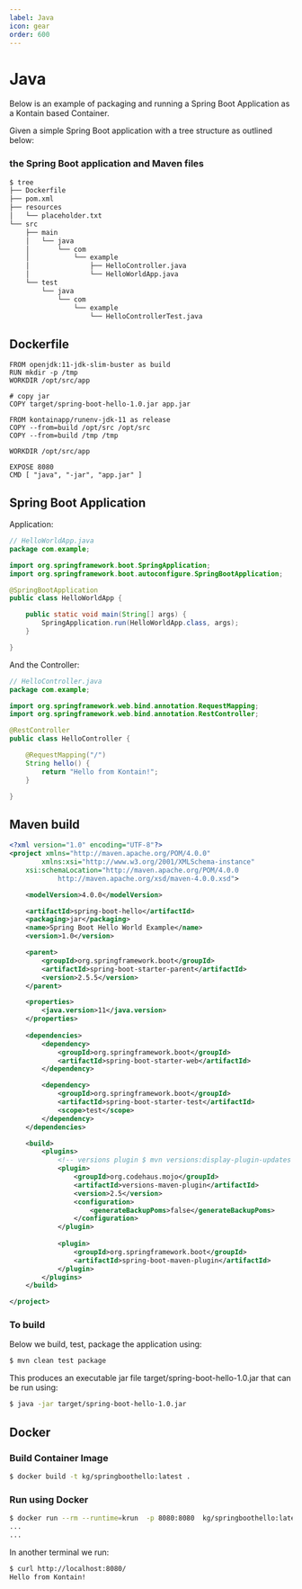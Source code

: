```yaml
---
label: Java
icon: gear
order: 600
---
```


# Java
Below is an example of packaging and running a Spring Boot Application as a Kontain based Container.

Given a simple Spring Boot application with a tree structure as outlined below:

### the Spring Boot application and Maven files
```bash
$ tree
├── Dockerfile
├── pom.xml
├── resources
│   └── placeholder.txt
└── src
    ├── main
    │   └── java
    │       └── com
    │           └── example
    │               ├── HelloController.java
    │               └── HelloWorldApp.java
    └── test
        └── java
            └── com
                └── example
                    └── HelloControllerTest.java
```

## Dockerfile
```docker
FROM openjdk:11-jdk-slim-buster as build
RUN mkdir -p /tmp
WORKDIR /opt/src/app

# copy jar
COPY target/spring-boot-hello-1.0.jar app.jar

FROM kontainapp/runenv-jdk-11 as release
COPY --from=build /opt/src /opt/src
COPY --from=build /tmp /tmp

WORKDIR /opt/src/app

EXPOSE 8080
CMD [ "java", "-jar", "app.jar" ]
```

## Spring Boot Application
Application:
```java
// HelloWorldApp.java
package com.example;

import org.springframework.boot.SpringApplication;
import org.springframework.boot.autoconfigure.SpringBootApplication;

@SpringBootApplication
public class HelloWorldApp {

    public static void main(String[] args) {
        SpringApplication.run(HelloWorldApp.class, args);
    }

}
```

And the Controller:
```java
// HelloController.java
package com.example;

import org.springframework.web.bind.annotation.RequestMapping;
import org.springframework.web.bind.annotation.RestController;

@RestController
public class HelloController {

    @RequestMapping("/")
    String hello() {
        return "Hello from Kontain!";
    }

}
```

## Maven build
```xml
<?xml version="1.0" encoding="UTF-8"?>
<project xmlns="http://maven.apache.org/POM/4.0.0"
		xmlns:xsi="http://www.w3.org/2001/XMLSchema-instance"
    xsi:schemaLocation="http://maven.apache.org/POM/4.0.0
			http://maven.apache.org/xsd/maven-4.0.0.xsd">

    <modelVersion>4.0.0</modelVersion>

    <artifactId>spring-boot-hello</artifactId>
    <packaging>jar</packaging>
    <name>Spring Boot Hello World Example</name>
    <version>1.0</version>

    <parent>
        <groupId>org.springframework.boot</groupId>
        <artifactId>spring-boot-starter-parent</artifactId>
        <version>2.5.5</version>
    </parent>

	<properties>
		<java.version>11</java.version>
	</properties>
    
    <dependencies>
        <dependency>
            <groupId>org.springframework.boot</groupId>
            <artifactId>spring-boot-starter-web</artifactId>
        </dependency>

        <dependency>
            <groupId>org.springframework.boot</groupId>
            <artifactId>spring-boot-starter-test</artifactId>
            <scope>test</scope>
        </dependency>
    </dependencies>

    <build>
        <plugins>
            <!-- versions plugin $ mvn versions:display-plugin-updates -->
            <plugin>
                <groupId>org.codehaus.mojo</groupId>
                <artifactId>versions-maven-plugin</artifactId>
                <version>2.5</version>
                <configuration>
                    <generateBackupPoms>false</generateBackupPoms>
                </configuration>
            </plugin>
            
            <plugin>
                <groupId>org.springframework.boot</groupId>
                <artifactId>spring-boot-maven-plugin</artifactId>
            </plugin>
        </plugins>
    </build>

</project>
```

### To build
Below we build, test, package the application using:

```bash
$ mvn clean test package
```

This produces an executable jar file target/spring-boot-hello-1.0.jar that can be run using:

```bash
$ java -jar target/spring-boot-hello-1.0.jar
```

## Docker
### Build Container Image
```bash
$ docker build -t kg/springboothello:latest .
```

### Run using Docker
```bash
$ docker run --rm --runtime=krun  -p 8080:8080  kg/springboothello:latest
...
...
```

In another terminal we run:
```bash
$ curl http://localhost:8080/
Hello from Kontain!
```

